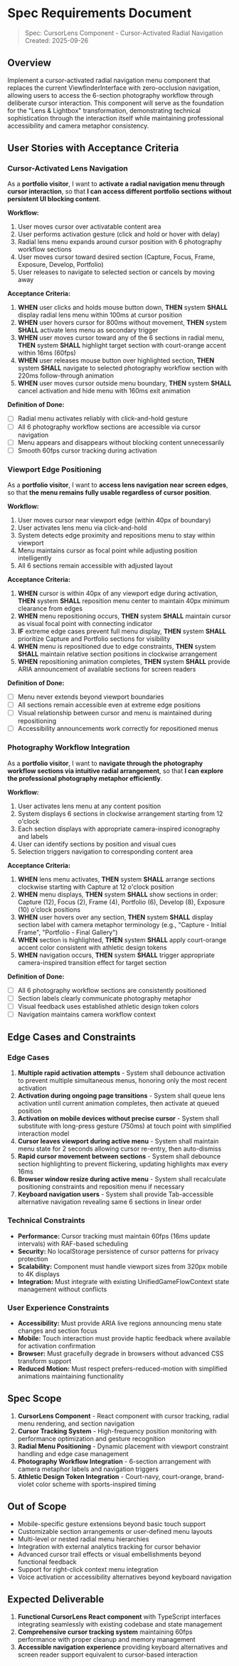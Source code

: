 # Spec Requirements Document

> Spec: CursorLens Component - Cursor-Activated Radial Navigation
> Created: 2025-09-26

## Overview

Implement a cursor-activated radial navigation menu component that replaces the current ViewfinderInterface with zero-occlusion navigation, allowing users to access the 6-section photography workflow through deliberate cursor interaction. This component will serve as the foundation for the "Lens & Lightbox" transformation, demonstrating technical sophistication through the interaction itself while maintaining professional accessibility and camera metaphor consistency.

## User Stories with Acceptance Criteria

### Cursor-Activated Lens Navigation

As a **portfolio visitor**, I want to **activate a radial navigation menu through cursor interaction**, so that **I can access different portfolio sections without persistent UI blocking content**.

**Workflow:**
1. User moves cursor over activatable content area
2. User performs activation gesture (click and hold or hover with delay)
3. Radial lens menu expands around cursor position with 6 photography workflow sections
4. User moves cursor toward desired section (Capture, Focus, Frame, Exposure, Develop, Portfolio)
5. User releases to navigate to selected section or cancels by moving away

**Acceptance Criteria:**
1. **WHEN** user clicks and holds mouse button down, **THEN** system **SHALL** display radial lens menu within 100ms at cursor position
2. **WHEN** user hovers cursor for 800ms without movement, **THEN** system **SHALL** activate lens menu as secondary trigger
3. **WHEN** user moves cursor toward any of the 6 sections in radial menu, **THEN** system **SHALL** highlight target section with court-orange accent within 16ms (60fps)
4. **WHEN** user releases mouse button over highlighted section, **THEN** system **SHALL** navigate to selected photography workflow section with 220ms follow-through animation
5. **WHEN** user moves cursor outside menu boundary, **THEN** system **SHALL** cancel activation and hide menu with 160ms exit animation

**Definition of Done:**
- [ ] Radial menu activates reliably with click-and-hold gesture
- [ ] All 6 photography workflow sections are accessible via cursor navigation
- [ ] Menu appears and disappears without blocking content unnecessarily
- [ ] Smooth 60fps cursor tracking during activation

### Viewport Edge Positioning

As a **portfolio visitor**, I want to **access lens navigation near screen edges**, so that **the menu remains fully usable regardless of cursor position**.

**Workflow:**
1. User moves cursor near viewport edge (within 40px of boundary)
2. User activates lens menu via click-and-hold
3. System detects edge proximity and repositions menu to stay within viewport
4. Menu maintains cursor as focal point while adjusting position intelligently
5. All 6 sections remain accessible with adjusted layout

**Acceptance Criteria:**
1. **WHEN** cursor is within 40px of any viewport edge during activation, **THEN** system **SHALL** reposition menu center to maintain 40px minimum clearance from edges
2. **WHEN** menu repositioning occurs, **THEN** system **SHALL** maintain cursor as visual focal point with connecting indicator
3. **IF** extreme edge cases prevent full menu display, **THEN** system **SHALL** prioritize Capture and Portfolio sections for visibility
4. **WHEN** menu is repositioned due to edge constraints, **THEN** system **SHALL** maintain relative section positions in clockwise arrangement
5. **WHEN** repositioning animation completes, **THEN** system **SHALL** provide ARIA announcement of available sections for screen readers

**Definition of Done:**
- [ ] Menu never extends beyond viewport boundaries
- [ ] All sections remain accessible even at extreme edge positions
- [ ] Visual relationship between cursor and menu is maintained during repositioning
- [ ] Accessibility announcements work correctly for repositioned menus

### Photography Workflow Integration

As a **portfolio visitor**, I want to **navigate through the photography workflow sections via intuitive radial arrangement**, so that **I can explore the professional photography metaphor efficiently**.

**Workflow:**
1. User activates lens menu at any content position
2. System displays 6 sections in clockwise arrangement starting from 12 o'clock
3. Each section displays with appropriate camera-inspired iconography and labels
4. User can identify sections by position and visual cues
5. Selection triggers navigation to corresponding content area

**Acceptance Criteria:**
1. **WHEN** lens menu activates, **THEN** system **SHALL** arrange sections clockwise starting with Capture at 12 o'clock position
2. **WHEN** menu displays, **THEN** system **SHALL** show sections in order: Capture (12), Focus (2), Frame (4), Portfolio (6), Develop (8), Exposure (10) o'clock positions
3. **WHEN** user hovers over any section, **THEN** system **SHALL** display section label with camera metaphor terminology (e.g., "Capture - Initial Frame", "Portfolio - Final Gallery")
4. **WHEN** section is highlighted, **THEN** system **SHALL** apply court-orange accent color consistent with athletic design tokens
5. **WHEN** navigation occurs, **THEN** system **SHALL** trigger appropriate camera-inspired transition effect for target section

**Definition of Done:**
- [ ] All 6 photography workflow sections are consistently positioned
- [ ] Section labels clearly communicate photography metaphor
- [ ] Visual feedback uses established athletic design token colors
- [ ] Navigation maintains camera workflow context

## Edge Cases and Constraints

### Edge Cases
1. **Multiple rapid activation attempts** - System shall debounce activation to prevent multiple simultaneous menus, honoring only the most recent activation
2. **Activation during ongoing page transitions** - System shall queue lens activation until current animation completes, then activate at queued position
3. **Activation on mobile devices without precise cursor** - System shall substitute with long-press gesture (750ms) at touch point with simplified interaction model
4. **Cursor leaves viewport during active menu** - System shall maintain menu state for 2 seconds allowing cursor re-entry, then auto-dismiss
5. **Rapid cursor movement between sections** - System shall debounce section highlighting to prevent flickering, updating highlights max every 16ms
6. **Browser window resize during active menu** - System shall recalculate positioning constraints and reposition menu if necessary
7. **Keyboard navigation users** - System shall provide Tab-accessible alternative navigation revealing same 6 sections in linear order

### Technical Constraints
- **Performance:** Cursor tracking must maintain 60fps (16ms update intervals) with RAF-based scheduling
- **Security:** No localStorage persistence of cursor patterns for privacy protection
- **Scalability:** Component must handle viewport sizes from 320px mobile to 4K displays
- **Integration:** Must integrate with existing UnifiedGameFlowContext state management without conflicts

### User Experience Constraints
- **Accessibility:** Must provide ARIA live regions announcing menu state changes and section focus
- **Mobile:** Touch interaction must provide haptic feedback where available for activation confirmation
- **Browser:** Must gracefully degrade in browsers without advanced CSS transform support
- **Reduced Motion:** Must respect prefers-reduced-motion with simplified animations maintaining functionality

## Spec Scope

1. **CursorLens Component** - React component with cursor tracking, radial menu rendering, and section navigation
2. **Cursor Tracking System** - High-frequency position monitoring with performance optimization and gesture recognition
3. **Radial Menu Positioning** - Dynamic placement with viewport constraint handling and edge case management
4. **Photography Workflow Integration** - 6-section arrangement with camera metaphor labels and navigation triggers
5. **Athletic Design Token Integration** - Court-navy, court-orange, brand-violet color scheme with sports-inspired timing

## Out of Scope

- Mobile-specific gesture extensions beyond basic touch support
- Customizable section arrangements or user-defined menu layouts
- Multi-level or nested radial menu hierarchies
- Integration with external analytics tracking for cursor behavior
- Advanced cursor trail effects or visual embellishments beyond functional feedback
- Support for right-click context menu integration
- Voice activation or accessibility alternatives beyond keyboard navigation

## Expected Deliverable

1. **Functional CursorLens React component** with TypeScript interfaces integrating seamlessly with existing codebase and state management
2. **Comprehensive cursor tracking system** maintaining 60fps performance with proper cleanup and memory management
3. **Accessible navigation experience** providing keyboard alternatives and screen reader support equivalent to cursor-based interaction